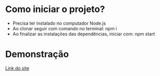 # Como iniciar o projeto?

* Precisa ter instalado no computador Node.js
* Ao clonar seguir com comando no terminal: npm i
* Ao finalizar as instalações das dependências, iniciar com: npm start

# Demonstração

[Link do site](https://teste-ehive-frontend.vercel.app/)
